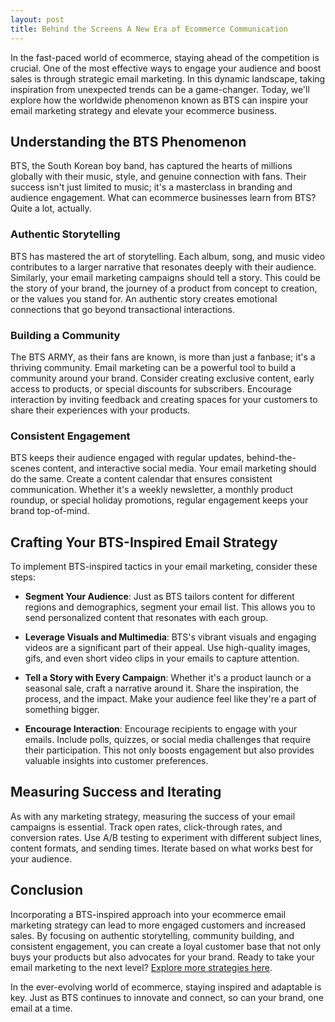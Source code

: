 ```yaml
---
layout: post
title: Behind the Screens A New Era of Ecommerce Communication
---
```



In the fast-paced world of ecommerce, staying ahead of the competition is crucial. One of the most effective ways to engage your audience and boost sales is through strategic email marketing. In this dynamic landscape, taking inspiration from unexpected trends can be a game-changer. Today, we'll explore how the worldwide phenomenon known as BTS can inspire your email marketing strategy and elevate your ecommerce business.

## Understanding the BTS Phenomenon

BTS, the South Korean boy band, has captured the hearts of millions globally with their music, style, and genuine connection with fans. Their success isn't just limited to music; it's a masterclass in branding and audience engagement. What can ecommerce businesses learn from BTS? Quite a lot, actually.

### Authentic Storytelling

BTS has mastered the art of storytelling. Each album, song, and music video contributes to a larger narrative that resonates deeply with their audience. Similarly, your email marketing campaigns should tell a story. This could be the story of your brand, the journey of a product from concept to creation, or the values you stand for. An authentic story creates emotional connections that go beyond transactional interactions.

### Building a Community

The BTS ARMY, as their fans are known, is more than just a fanbase; it's a thriving community. Email marketing can be a powerful tool to build a community around your brand. Consider creating exclusive content, early access to products, or special discounts for subscribers. Encourage interaction by inviting feedback and creating spaces for your customers to share their experiences with your products.

### Consistent Engagement

BTS keeps their audience engaged with regular updates, behind-the-scenes content, and interactive social media. Your email marketing should do the same. Create a content calendar that ensures consistent communication. Whether it's a weekly newsletter, a monthly product roundup, or special holiday promotions, regular engagement keeps your brand top-of-mind.

## Crafting Your BTS-Inspired Email Strategy

To implement BTS-inspired tactics in your email marketing, consider these steps:

- **Segment Your Audience**: Just as BTS tailors content for different regions and demographics, segment your email list. This allows you to send personalized content that resonates with each group.

- **Leverage Visuals and Multimedia**: BTS's vibrant visuals and engaging videos are a significant part of their appeal. Use high-quality images, gifs, and even short video clips in your emails to capture attention.

- **Tell a Story with Every Campaign**: Whether it's a product launch or a seasonal sale, craft a narrative around it. Share the inspiration, the process, and the impact. Make your audience feel like they're a part of something bigger.

- **Encourage Interaction**: Encourage recipients to engage with your emails. Include polls, quizzes, or social media challenges that require their participation. This not only boosts engagement but also provides valuable insights into customer preferences.

## Measuring Success and Iterating

As with any marketing strategy, measuring the success of your email campaigns is essential. Track open rates, click-through rates, and conversion rates. Use A/B testing to experiment with different subject lines, content formats, and sending times. Iterate based on what works best for your audience.

## Conclusion

Incorporating a BTS-inspired approach into your ecommerce email marketing strategy can lead to more engaged customers and increased sales. By focusing on authentic storytelling, community building, and consistent engagement, you can create a loyal customer base that not only buys your products but also advocates for your brand. Ready to take your email marketing to the next level? [Explore more strategies here](https://flizzgrowth.com).

In the ever-evolving world of ecommerce, staying inspired and adaptable is key. Just as BTS continues to innovate and connect, so can your brand, one email at a time.